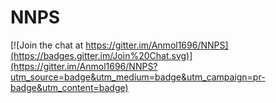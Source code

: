 # NNPS

[![Join the chat at https://gitter.im/Anmol1696/NNPS](https://badges.gitter.im/Join%20Chat.svg)](https://gitter.im/Anmol1696/NNPS?utm_source=badge&utm_medium=badge&utm_campaign=pr-badge&utm_content=badge)
